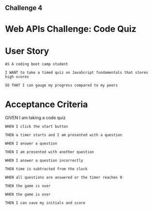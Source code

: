 ## Challenge 4

# Web APIs Challenge: Code Quiz

# User Story 
    AS A coding boot camp student

    I WANT to take a timed quiz on JavaScript fundamentals that stores high scores

    SO THAT I can gauge my progress compared to my peers
    

# Acceptance Criteria
   GIVEN I am taking a code quiz

    WHEN I click the start button

    THEN a timer starts and I am presented with a question

    WHEN I answer a question

    THEN I am presented with another question

    WHEN I answer a question incorrectly

    THEN time is subtracted from the clock

    WHEN all questions are answered or the timer reaches 0

    THEN the game is over

    WHEN the game is over

    THEN I can save my initials and score
